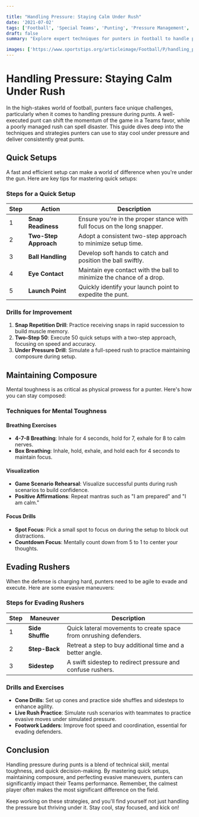 ```yaml
---

title: "Handling Pressure: Staying Calm Under Rush"
date: '2021-07-02'
tags: ['Football', 'Special Teams', 'Punting', 'Pressure Management', 'Coaching', 'Player Advice', 'Game Strategy', 'Mental Toughness', 'Technique']
draft: false
summary: "Explore expert techniques for punters in football to handle pressure during punts. From quick setups to maintaining composure and evading rushers, this guide blends player knowledge with coaching wisdom to enhance performance on the field."

images: ['https://www.sportstips.org/articleimage/Football/P/handling_pressure_staying_calm_under_rush.webp']
---
```


# Handling Pressure: Staying Calm Under Rush

In the high-stakes world of football, punters face unique challenges, particularly when it comes to handling pressure during punts. A well-executed punt can shift the momentum of the game in a Teams favor, while a poorly managed rush can spell disaster. This guide dives deep into the techniques and strategies punters can use to stay cool under pressure and deliver consistently great punts.

## Quick Setups

A fast and efficient setup can make a world of difference when you're under the gun. Here are key tips for mastering quick setups:

### Steps for a Quick Setup

| Step | Action | Description |
|------|--------|-------------|
| 1 | **Snap Readiness** | Ensure you're in the proper stance with full focus on the long snapper. |
| 2 | **Two-Step Approach** | Adopt a consistent two-step approach to minimize setup time. |
| 3 | **Ball Handling** | Develop soft hands to catch and position the ball swiftly. |
| 4 | **Eye Contact** | Maintain eye contact with the ball to minimize the chance of a drop. |
| 5 | **Launch Point** | Quickly identify your launch point to expedite the punt. |

### Drills for Improvement

1. **Snap Repetition Drill**: Practice receiving snaps in rapid succession to build muscle memory.
2. **Two-Step 50**: Execute 50 quick setups with a two-step approach, focusing on speed and accuracy.
3. **Under Pressure Drill**: Simulate a full-speed rush to practice maintaining composure during setup.

## Maintaining Composure

Mental toughness is as critical as physical prowess for a punter. Here's how you can stay composed:

### Techniques for Mental Toughness

#### Breathing Exercises

- **4-7-8 Breathing**: Inhale for 4 seconds, hold for 7, exhale for 8 to calm nerves.
- **Box Breathing**: Inhale, hold, exhale, and hold each for 4 seconds to maintain focus.

#### Visualization

- **Game Scenario Rehearsal**: Visualize successful punts during rush scenarios to build confidence.
- **Positive Affirmations**: Repeat mantras such as "I am prepared" and "I am calm."

#### Focus Drills

- **Spot Focus**: Pick a small spot to focus on during the setup to block out distractions.
- **Countdown Focus**: Mentally count down from 5 to 1 to center your thoughts.

## Evading Rushers

When the defense is charging hard, punters need to be agile to evade and execute. Here are some evasive maneuvers:

### Steps for Evading Rushers

| Step | Maneuver | Description |
|------|----------|-------------|
| 1 | **Side Shuffle** | Quick lateral movements to create space from onrushing defenders. |
| 2 | **Step-Back** | Retreat a step to buy additional time and a better angle. |
| 3 | **Sidestep** | A swift sidestep to redirect pressure and confuse rushers. |

### Drills and Exercises

- **Cone Drills**: Set up cones and practice side shuffles and sidesteps to enhance agility.
- **Live Rush Practice**: Simulate rush scenarios with teammates to practice evasive moves under simulated pressure.
- **Footwork Ladders**: Improve foot speed and coordination, essential for evading defenders.

## Conclusion

Handling pressure during punts is a blend of technical skill, mental toughness, and quick decision-making. By mastering quick setups, maintaining composure, and perfecting evasive maneuvers, punters can significantly impact their Teams performance. Remember, the calmest player often makes the most significant difference on the field.

Keep working on these strategies, and you'll find yourself not just handling the pressure but thriving under it. Stay cool, stay focused, and kick on!
```